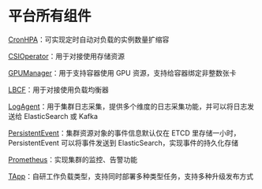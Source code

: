 # 平台所有组件

[CronHPA](CronHPA.md)：可实现定时自动对负载的实例数量扩缩容

[CSIOperator](CSIOperator.md)：用于对接使用存储资源

[GPUManager](GPUManager.md)：用于支持容器使用 GPU 资源，支持给容器绑定非整数张卡

[LBCF](LBCF.md)：用于对接使用负载均衡器

[LogAgent](LogAgent.md)：用于集群日志采集，提供多个维度的日志采集功能，并可以将日志发送给 ElasticSearch 或 Kafka

[PersistentEvent](PersistentEvent.md)：集群资源对象的事件信息默认仅在 ETCD 里存储一小时，PersistentEvent 可以将事件发送到 ElasticSearch，实现事件的持久化存储

[Prometheus](Prometheus.md)：实现集群的监控、告警功能

[TApp](TappController.md)：自研工作负载类型，支持同时部署多种类型任务，支持多种升级发布方式
